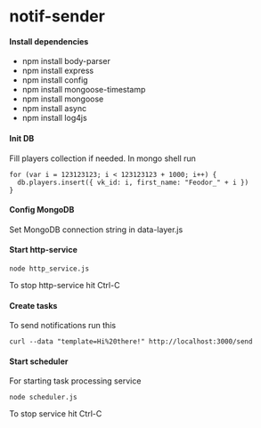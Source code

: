 notif-sender
============

#### Install dependencies
* npm install body-parser
* npm install express
* npm install config
* npm install mongoose-timestamp
* npm install mongoose
* npm install async
* npm install log4js

#### Init DB 
Fill players collection if needed.
In mongo shell run
```
for (var i = 123123123; i < 123123123 + 1000; i++) { 
  db.players.insert({ vk_id: i, first_name: "Feodor_" + i })
}
```

#### Config MongoDB
Set MongoDB connection string in data-layer.js

#### Start http-service
```
node http_service.js
```
To stop http-service hit Ctrl-C

#### Create tasks
To send notifications run this
```
curl --data "template=Hi%20there!" http://localhost:3000/send
```

#### Start scheduler
For starting task processing service
```
node scheduler.js
```
To stop service hit Ctrl-C
